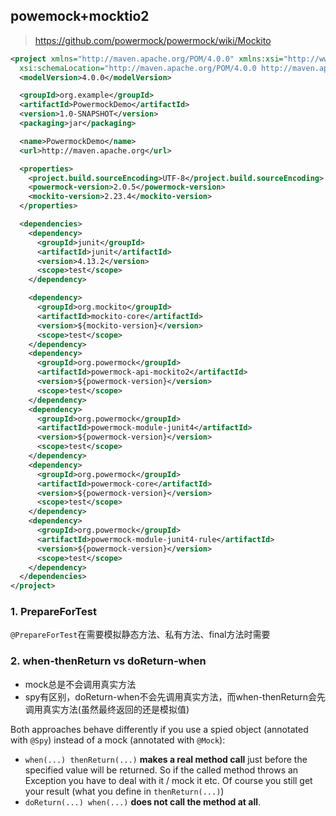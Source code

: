 

## powemock+mocktio2

> https://github.com/powermock/powermock/wiki/Mockito
>
> 

```pom.xml
<project xmlns="http://maven.apache.org/POM/4.0.0" xmlns:xsi="http://www.w3.org/2001/XMLSchema-instance"
  xsi:schemaLocation="http://maven.apache.org/POM/4.0.0 http://maven.apache.org/xsd/maven-4.0.0.xsd">
  <modelVersion>4.0.0</modelVersion>

  <groupId>org.example</groupId>
  <artifactId>PowermockDemo</artifactId>
  <version>1.0-SNAPSHOT</version>
  <packaging>jar</packaging>

  <name>PowermockDemo</name>
  <url>http://maven.apache.org</url>

  <properties>
    <project.build.sourceEncoding>UTF-8</project.build.sourceEncoding>
    <powermock-version>2.0.5</powermock-version>
    <mockito-version>2.23.4</mockito-version>
  </properties>

  <dependencies>
    <dependency>
      <groupId>junit</groupId>
      <artifactId>junit</artifactId>
      <version>4.13.2</version>
      <scope>test</scope>
    </dependency>

    <dependency>
      <groupId>org.mockito</groupId>
      <artifactId>mockito-core</artifactId>
      <version>${mockito-version}</version>
      <scope>test</scope>
    </dependency>
    <dependency>
      <groupId>org.powermock</groupId>
      <artifactId>powermock-api-mockito2</artifactId>
      <version>${powermock-version}</version>
      <scope>test</scope>
    </dependency>
    <dependency>
      <groupId>org.powermock</groupId>
      <artifactId>powermock-module-junit4</artifactId>
      <version>${powermock-version}</version>
      <scope>test</scope>
    </dependency>
    <dependency>
      <groupId>org.powermock</groupId>
      <artifactId>powermock-core</artifactId>
      <version>${powermock-version}</version>
      <scope>test</scope>
    </dependency>
    <dependency>
      <groupId>org.powermock</groupId>
      <artifactId>powermock-module-junit4-rule</artifactId>
      <version>${powermock-version}</version>
      <scope>test</scope>
    </dependency>
  </dependencies>
</project>
```



### 1. PrepareForTest

`@PrepareForTest`在需要模拟静态方法、私有方法、final方法时需要



### 2. when-thenReturn   vs  doReturn-when

- mock总是不会调用真实方法
- spy有区别，doReturn-when不会先调用真实方法，而when-thenReturn会先调用真实方法(虽然最终返回的还是模拟值)



Both approaches behave differently if you use a spied object (annotated with `@Spy`) instead of a mock (annotated with `@Mock`):

- `when(...) thenReturn(...)` **makes a real method call** just before the specified value will be returned. So if the called method throws an Exception you have to deal with it / mock it etc. Of course you still get your result (what you define in `thenReturn(...)`)
- `doReturn(...) when(...)` **does not call the method at all**.



